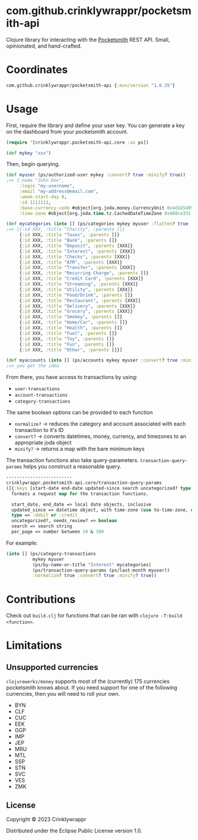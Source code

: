 # com.github.crinklywrappr/pocketsmith-api

Clojure library for interacting with the [Pocketsmith](https://www.pocketsmith.com/) REST API.  Small, opinionated, and hand-crafted.

# Coordinates

```clojure
com.github.crinklywrappr/pocketsmith-api {:mvn/version "1.0.35"}
```

# Usage

First, require the library and define your user key.  You can generate a key on the dashboard from your pocketsmith account.

```clojure
(require '[crinklywrappr.pocketsmith-api.core :as ps])

(def mykey "xxx")
```

Then, begin querying.

```clojure
(def myuser (ps/authorized-user mykey :convert? true :minify? true))
;=> {:name "John Doe",
     :login "my-username",
     :email "my-address@email.com",
     :week-start-day 0,
     :id 1111111,
     :base-currency-code #object[org.joda.money.CurrencyUnit 0x4d1b5405 "USD"],
     :time-zone #object[org.joda.time.tz.CachedDateTimeZone 0x468ce331 "America/Chicago"]}

(def mycategories (into [] (ps/categories mykey myuser :flatten? true :normalize? true :convert? true :minify? true)))
;=> [{:id XXX, :title "Charity", :parents []}
     {:id XXX, :title "Taxes", :parents []}
     {:id XXX, :title "Bank", :parents []}
     {:id XXX, :title "Deposit", :parents [XXX]}
     {:id XXX, :title "Interest", :parents [XXX]}
     {:id XXX, :title "Checks", :parents [XXX]}
     {:id XXX, :title "ATM", :parents [XXX]}
     {:id XXX, :title "Transfer", :parents [XXX]}
     {:id XXX, :title "Recurring Charge", :parents []}
     {:id XXX, :title "Credit Card", :parents [XXX]}
     {:id XXX, :title "Streaming", :parents [XXX]}
     {:id XXX, :title "Utility", :parents [XXX]}
     {:id XXX, :title "Food/Drink", :parents []}
     {:id XXX, :title "Restaurant", :parents [XXX]}
     {:id XXX, :title "Delivery", :parents [XXX]}
     {:id XXX, :title "Grocery", :parents [XXX]}
     {:id XXX, :title "Smokey", :parents []}
     {:id XXX, :title "Home/Car", :parents []}
     {:id XXX, :title "Health", :parents []}
     {:id XXX, :title "Fuel", :parents []}
     {:id XXX, :title "Toy", :parents []}
     {:id XXX, :title "Fun", :parents []}
     {:id XXX, :title "Other", :parents []}]

(def myaccounts (into [] (ps/accounts mykey myuser :convert? true :minify? true)))
;=> you get the idea
```

From there, you have access to transactions by using:
- `user-transactions`
- `account-transactions`
- `category-transactions`

The same boolean options can be provided to each function
- `normalize?` -> reduces the category and account associated with each transaction to it's ID
- `convert?` -> converts datetimes, money, currency, and timezones to an appropriate joda object
- `minify?` -> returns a map with the bare minimum keys

The transaction functions also take query-parameters. `transaction-query-params` helps you construct a reasonable query.
```clojure
-------------------------
crinklywrappr.pocketsmith-api.core/transaction-query-params
([{:keys [start-date end-date updated-since search uncategorized? type needs-review? per-page], :or {per-page 100}}])
  formats a request map for the transaction functions.

  start_date, end_date => local date objects, inclusive
  updated_since => datetime object, with time-zone (use to-time-zone, or from-time-zone)
  type => :debit or :credit
  uncategorized?, needs_review? => boolean
  search => search string
  per_page => number between 10 & 100
```

For example:

```clojure
(into [] (ps/category-transactions
          mykey myuser
          (ps/by-name-or-title "Interest" mycategories)
          (ps/transaction-query-params (ps/last-month myuser))
          :normalize? true :convert? true :minify? true))
```


# Contributions

Check out `build.clj` for functions that can be ran with `clojure -T:build <function>`.

# Limitations

## Unsupported currencies

`clojurewerkz/money` supports most of the (currently) 175 currencies pocketsmith knows about. If you need support for one of the following currencies, then you will need to roll your own.

- BYN
- CLF
- CUC
- EEK
- GGP
- IMP
- JEP
- MRU
- MTL
- SSP
- STN
- SVC
- VES
- ZMK

## License

Copyright © 2023 Crinklywrappr

Distributed under the Eclipse Public License version 1.0.
